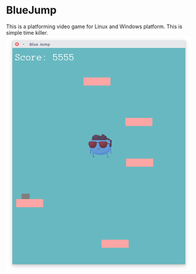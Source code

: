 # BlueJump
This is a platforming video game for Linux and Windows platform. This is simple time killer.
![Game Screenshot](https://github.com/Zivit/BlueJump/blob/master/screenshot.png)
